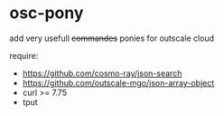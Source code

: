 # osc-pony

add very usefull ~~commandes~~ ponies for outscale cloud

require: 
* https://github.com/cosmo-ray/json-search
* https://github.com/outscale-mgo/json-array-object
* curl >= 7.75
* tput
